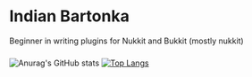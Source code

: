 # Indian Bartonka
Beginner in writing plugins for Nukkit and Bukkit (mostly nukkit)
###

![Anurag's GitHub stats](https://github-readme-stats.vercel.app/api?username=indianbartonka&show_icons=true&theme=radical)
[![Top Langs](https://github-readme-stats.vercel.app/api/top-langs/?username=indianbartonka&langs_count=8&theme=radical)](https://github.com/anuraghazra/github-readme-stats)
